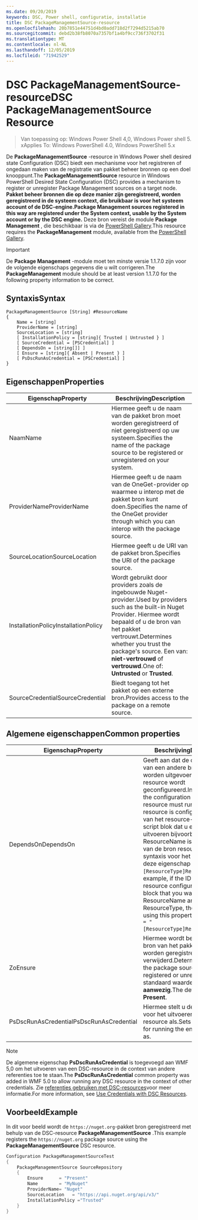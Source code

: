```yaml
---
ms.date: 09/20/2019
keywords: DSC, Power shell, configuratie, installatie
title: DSC PackageManagementSource-resource
ms.openlocfilehash: 20b7851e44751d4bd0add718d2f7294d5215ab70
ms.sourcegitcommit: debd2b38fb8070a7357bf1a4bf9cc736f3702f31
ms.translationtype: MT
ms.contentlocale: nl-NL
ms.lasthandoff: 12/05/2019
ms.locfileid: "71942529"
---
```

# <a name="dsc-packagemanagementsource-resource"></a><span data-ttu-id="b1c13-103">DSC PackageManagementSource-resource</span><span class="sxs-lookup"><span data-stu-id="b1c13-103">DSC PackageManagementSource Resource</span></span>

> <span data-ttu-id="b1c13-104">Van toepassing op: Windows Power Shell 4,0, Windows Power shell 5. x</span><span class="sxs-lookup"><span data-stu-id="b1c13-104">Applies To: Windows PowerShell 4.0, Windows PowerShell 5.x</span></span>

<span data-ttu-id="b1c13-105">De **PackageManagementSource** -resource in Windows Power shell desired state Configuration (DSC) biedt een mechanisme voor het registreren of ongedaan maken van de registratie van pakket beheer bronnen op een doel knooppunt.</span><span class="sxs-lookup"><span data-stu-id="b1c13-105">The **PackageManagementSource** resource in Windows PowerShell Desired State Configuration (DSC) provides a mechanism to register or unregister Package Management sources on a target node.</span></span>
<span data-ttu-id="b1c13-106">**Pakket beheer bronnen die op deze manier zijn geregistreerd, worden geregistreerd in de systeem context, die bruikbaar is voor het systeem account of de DSC-engine.**</span><span class="sxs-lookup"><span data-stu-id="b1c13-106">**Package Management sources registered in this way are registered under the System context, usable by the System account or by the DSC engine.**</span></span> <span data-ttu-id="b1c13-107">Deze bron vereist de module **Package Management** , die beschikbaar is via de [PowerShell Gallery](https://PowerShellGallery.com).</span><span class="sxs-lookup"><span data-stu-id="b1c13-107">This resource requires the **PackageManagement** module, available from the [PowerShell Gallery](https://PowerShellGallery.com).</span></span>

> [!IMPORTANT]
> <span data-ttu-id="b1c13-108">De **Package Management** -module moet ten minste versie 1.1.7.0 zijn voor de volgende eigenschaps gegevens die u wilt corrigeren.</span><span class="sxs-lookup"><span data-stu-id="b1c13-108">The **PackageManagement** module should be at least version 1.1.7.0 for the following property information to be correct.</span></span>

## <a name="syntax"></a><span data-ttu-id="b1c13-109">Syntaxis</span><span class="sxs-lookup"><span data-stu-id="b1c13-109">Syntax</span></span>

```Syntax
PackageManagementSource [String] #ResourceName
{
    Name = [string]
    ProviderName = [string]
    SourceLocation = [string]
    [ InstallationPolicy = [string]{ Trusted | Untrusted } ]
    [ SourceCredential = [PSCredential] ]
    [ DependsOn = [string[]] ]
    [ Ensure = [string]{ Absent | Present } ]
    [ PsDscRunAsCredential = [PSCredential] ]
}
```

## <a name="properties"></a><span data-ttu-id="b1c13-110">Eigenschappen</span><span class="sxs-lookup"><span data-stu-id="b1c13-110">Properties</span></span>

|<span data-ttu-id="b1c13-111">Eigenschap</span><span class="sxs-lookup"><span data-stu-id="b1c13-111">Property</span></span> |<span data-ttu-id="b1c13-112">Beschrijving</span><span class="sxs-lookup"><span data-stu-id="b1c13-112">Description</span></span> |
|---|---|
|<span data-ttu-id="b1c13-113">Naam</span><span class="sxs-lookup"><span data-stu-id="b1c13-113">Name</span></span> |<span data-ttu-id="b1c13-114">Hiermee geeft u de naam van de pakket bron moet worden geregistreerd of niet geregistreerd op uw systeem.</span><span class="sxs-lookup"><span data-stu-id="b1c13-114">Specifies the name of the package source to be registered or unregistered on your system.</span></span> |
|<span data-ttu-id="b1c13-115">ProviderName</span><span class="sxs-lookup"><span data-stu-id="b1c13-115">ProviderName</span></span> |<span data-ttu-id="b1c13-116">Hiermee geeft u de naam van de OneGet-provider op waarmee u interop met de pakket bron kunt doen.</span><span class="sxs-lookup"><span data-stu-id="b1c13-116">Specifies the name of the OneGet provider through which you can interop with the package source.</span></span> |
|<span data-ttu-id="b1c13-117">SourceLocation</span><span class="sxs-lookup"><span data-stu-id="b1c13-117">SourceLocation</span></span> |<span data-ttu-id="b1c13-118">Hiermee geeft u de URI van de pakket bron.</span><span class="sxs-lookup"><span data-stu-id="b1c13-118">Specifies the URI of the package source.</span></span> |
|<span data-ttu-id="b1c13-119">InstallationPolicy</span><span class="sxs-lookup"><span data-stu-id="b1c13-119">InstallationPolicy</span></span> |<span data-ttu-id="b1c13-120">Wordt gebruikt door providers zoals de ingebouwde Nuget-provider.</span><span class="sxs-lookup"><span data-stu-id="b1c13-120">Used by providers such as the built-in Nuget Provider.</span></span> <span data-ttu-id="b1c13-121">Hiermee wordt bepaald of u de bron van het pakket vertrouwt.</span><span class="sxs-lookup"><span data-stu-id="b1c13-121">Determines whether you trust the package's source.</span></span> <span data-ttu-id="b1c13-122">Een van: **niet-vertrouwd** of **vertrouwd**.</span><span class="sxs-lookup"><span data-stu-id="b1c13-122">One of: **Untrusted** or **Trusted**.</span></span> |
|<span data-ttu-id="b1c13-123">SourceCredential</span><span class="sxs-lookup"><span data-stu-id="b1c13-123">SourceCredential</span></span> |<span data-ttu-id="b1c13-124">Biedt toegang tot het pakket op een externe bron.</span><span class="sxs-lookup"><span data-stu-id="b1c13-124">Provides access to the package on a remote source.</span></span> |

## <a name="common-properties"></a><span data-ttu-id="b1c13-125">Algemene eigenschappen</span><span class="sxs-lookup"><span data-stu-id="b1c13-125">Common properties</span></span>

|<span data-ttu-id="b1c13-126">Eigenschap</span><span class="sxs-lookup"><span data-stu-id="b1c13-126">Property</span></span> |<span data-ttu-id="b1c13-127">Beschrijving</span><span class="sxs-lookup"><span data-stu-id="b1c13-127">Description</span></span> |
|---|---|
|<span data-ttu-id="b1c13-128">DependsOn</span><span class="sxs-lookup"><span data-stu-id="b1c13-128">DependsOn</span></span> |<span data-ttu-id="b1c13-129">Geeft aan dat de configuratie van een andere bron moet worden uitgevoerd voordat deze resource wordt geconfigureerd.</span><span class="sxs-lookup"><span data-stu-id="b1c13-129">Indicates that the configuration of another resource must run before this resource is configured.</span></span> <span data-ttu-id="b1c13-130">Als de ID van het resource-configuratie script blok dat u eerst wilt uitvoeren bijvoorbeeld de naam ResourceName is, en het type van de bron resource is, is de syntaxis voor het gebruik van deze eigenschap `DependsOn = "[ResourceType]ResourceName"`.</span><span class="sxs-lookup"><span data-stu-id="b1c13-130">For example, if the ID of the resource configuration script block that you want to run first is ResourceName and its type is ResourceType, the syntax for using this property is `DependsOn = "[ResourceType]ResourceName"`.</span></span> |
|<span data-ttu-id="b1c13-131">Zo</span><span class="sxs-lookup"><span data-stu-id="b1c13-131">Ensure</span></span> |<span data-ttu-id="b1c13-132">Hiermee wordt bepaald of de bron van het pakket moet worden geregistreerd of verwijderd.</span><span class="sxs-lookup"><span data-stu-id="b1c13-132">Determines whether the package source is to be registered or unregistered.</span></span> <span data-ttu-id="b1c13-133">De standaard waarde is **aanwezig**.</span><span class="sxs-lookup"><span data-stu-id="b1c13-133">The default value is **Present**.</span></span> |
|<span data-ttu-id="b1c13-134">PsDscRunAsCredential</span><span class="sxs-lookup"><span data-stu-id="b1c13-134">PsDscRunAsCredential</span></span> |<span data-ttu-id="b1c13-135">Hiermee stelt u de referentie in voor het uitvoeren van de gehele resource als.</span><span class="sxs-lookup"><span data-stu-id="b1c13-135">Sets the credential for running the entire resource as.</span></span> |

> [!NOTE]
> <span data-ttu-id="b1c13-136">De algemene eigenschap **PsDscRunAsCredential** is toegevoegd aan WMF 5,0 om het uitvoeren van een DSC-resource in de context van andere referenties toe te staan.</span><span class="sxs-lookup"><span data-stu-id="b1c13-136">The **PsDscRunAsCredential** common property was added in WMF 5.0 to allow running any DSC resource in the context of other credentials.</span></span> <span data-ttu-id="b1c13-137">Zie [referenties gebruiken met DSC-resources](../../../configurations/runasuser.md)voor meer informatie.</span><span class="sxs-lookup"><span data-stu-id="b1c13-137">For more information, see [Use Credentials with DSC Resources](../../../configurations/runasuser.md).</span></span>

## <a name="example"></a><span data-ttu-id="b1c13-138">Voorbeeld</span><span class="sxs-lookup"><span data-stu-id="b1c13-138">Example</span></span>

<span data-ttu-id="b1c13-139">In dit voor beeld wordt de `https://nuget.org`-pakket bron geregistreerd met behulp van de DSC-resource **PackageManagementSource** .</span><span class="sxs-lookup"><span data-stu-id="b1c13-139">This example registers the `https://nuget.org` package source using the **PackageManagementSource** DSC resource.</span></span>

```powershell
Configuration PackageManagementSourceTest
{
    PackageManagementSource SourceRepository
    {
        Ensure      = "Present"
        Name        = "MyNuget"
        ProviderName= "Nuget"
        SourceLocation   = "https://api.nuget.org/api/v3/"
        InstallationPolicy ="Trusted"
    }
}
```